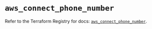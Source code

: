 # `aws_connect_phone_number`

Refer to the Terraform Registry for docs: [`aws_connect_phone_number`](https://registry.terraform.io/providers/hashicorp/aws/5.58.0/docs/resources/connect_phone_number).
